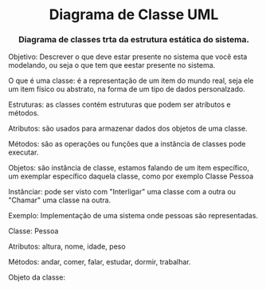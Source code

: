 <h1 align='center'> Diagrama de Classe UML </h1>

<h3 align='center'> Diagrama de classes trta da estrutura estática do sistema. </h3>

Objetivo: Descrever o que deve estar presente no sistema que você esta modelando, ou seja o que tem que eestar presente no sistema.

O que é uma classe: é a representação de um item do mundo real, seja ele um item físico ou abstrato, na forma de um tipo de dados personalzado.

Estruturas: as classes contém estruturas que podem ser atributos e métodos.

Atributos: são usados para armazenar dados dos objetos de uma classe.

Métodos: são as operações ou funções que a instância de classes pode executar.

Objetos: são instância de classe, estamos falando de um item específico, um exemplar específico daquela classe, como por exemplo Classe Pessoa

Instânciar: pode ser visto com "Interligar" uma classe com a outra ou "Chamar" uma classe na outra.

Exemplo: Implementação de uma sistema onde pessoas são representadas.

Classe: Pessoa

Atributos: altura, nome, idade, peso

Métodos: andar, comer, falar, estudar, dormir, trabalhar.

Objeto da classe:

